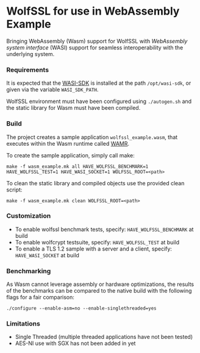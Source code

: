 # WolfSSL for use in WebAssembly Example
Bringing WebAssembly (Wasm) support for WolfSSL with *WebAssembly system interface* (WASI) support for seamless interoperability with the underlying system.

### Requirements
It is expected that the [WASI-SDK](https://github.com/WebAssembly/wasi-sdk) is installed at the path `/opt/wasi-sdk`, or given via the variable `WASI_SDK_PATH`.

WolfSSL environment must have been configured using `./autogen.sh` and the static library for Wasm must have been compiled.

### Build
The project creates a sample application `wolfssl_example.wasm`, that executes within the Wasm runtime called [WAMR](https://github.com/bytecodealliance/wasm-micro-runtime).

To create the sample application, simply call make:

`make -f wasm_example.mk all HAVE_WOLFSSL_BENCHMARK=1 HAVE_WOLFSSL_TEST=1 HAVE_WASI_SOCKET=1 WOLFSSL_ROOT=<path>`

To clean the static library and compiled objects use the provided clean script:

`make -f wasm_example.mk clean WOLFSSL_ROOT=<path>`

### Customization
- To enable wolfssl benchmark tests, specify: `HAVE_WOLFSSL_BENCHMARK` at build
- To enable wolfcrypt testsuite, specify: `HAVE_WOLFSSL_TEST` at build
- To enable a TLS 1.2 sample with a server and a client, specify: `HAVE_WASI_SOCKET` at build

### Benchmarking

As Wasm cannot leverage assembly or hardware optimizations, the results of the benchmarks can be compared to the native build with the following flags for a fair comparison:

```
./configure --enable-asm=no --enable-singlethreaded=yes
```

### Limitations
- Single Threaded (multiple threaded applications have not been tested)
- AES-NI use with SGX has not been added in yet
